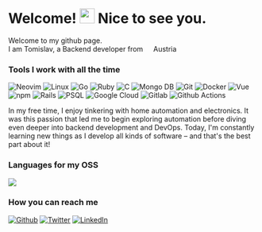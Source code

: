 <h1>Welcome! <img src="https://emojis.slackmojis.com/emojis/images/1643514239/2069/excited.gif?1643514239" width="30"/> Nice to see you.</h1> 
<p>Welcome to my github page.</br> I am Tomislav, a Backend developer from <img src="https://cdn-icons-png.flaticon.com/512/299/299945.png" width="13"/> Austria</p>

<h3>Tools I work with all the time</h3>
<p>
	<img alt="Neovim" src="https://img.shields.io/badge/NeoVim-%2357A143.svg?&style=flat-square&logo=neovim&logoColor=white" />
	<img alt="Linux" src="https://img.shields.io/badge/Linux-FCC624?style=flat-square&logo=linux&logoColor=black" />
	<img alt="Go" src="https://img.shields.io/badge/Go-00ADD8?style=flat-square&logo=go&logoColor=white" />
	<img alt="Ruby" src="https://img.shields.io/badge/Ruby-CC342D?style=flat-square&logo=ruby&logoColor=white" />
	<img alt="C" src="https://img.shields.io/badge/C-00599C?style=flat-square&logo=c&logoColor=white" />
	<img alt="Mongo DB" src="https://img.shields.io/badge/MongoDB-4EA94B?style=flat-square&logo=mongodb&logoColor=white" />
	<img alt="Git" src="https://img.shields.io/badge/GIT-E44C30?style=flat-square&logo=git&logoColor=white" />
	<img alt="Docker" src="https://img.shields.io/badge/docker-%230db7ed.svg?style=flat-square&logo=docker&logoColor=white" />
	<img alt="Vue" src="https://img.shields.io/badge/Vue.js-35495E?style=flat-square&logo=vue.js&logoColor=4FC08D" />
	<img alt="npm" src="https://img.shields.io/badge/npm-CB3837?style=flat-square&logo=npm&logoColor=white" />
	<img alt="Rails" src="https://img.shields.io/badge/Ruby_on_Rails-CC0000?style=flat-square&logo=ruby-on-rails&logoColor=white" />
	<img alt="PSQL" src="https://img.shields.io/badge/PostgreSQL-316192?style=flat-square&logo=postgresql&logoColor=white" />
	<img alt="Google Cloud" src="https://img.shields.io/badge/Google_Cloud-4285F4?style=flat-square&logo=google-cloud&logoColor=white" />
	<img alt="Gitlab" src="https://img.shields.io/badge/GitLab-330F63?style=flat-square&logo=gitlab&logoColor=white" />
	<img alt="Github Actions" src="https://img.shields.io/badge/GitHub_Actions-2088FF?style=flat-square&logo=github-actions&logoColor=white" />
</p>

<p>In my free time, I enjoy tinkering with home automation and electronics. It was this passion that led me to begin exploring automation before diving even deeper into backend development and DevOps. Today, I'm constantly learning new things as I develop all kinds of software – and that's the best part about it!</p>

<h3>Languages for my OSS</h3>
<p><img src="https://github-readme-stats.vercel.app/api/top-langs/?username=code-by-tomislav&layout=compact"/></p>

<h3>How you can reach me</h3>
<p><a href="https://github.com/code-by-tomislav" target="_blank"><img alt="Github" src="https://img.shields.io/badge/GitHub-%2312100E.svg?&style=for-the-badge&logo=Github&logoColor=white" /></a> <a href="https://twitter.com/tomislav_nikic" target="_blank"><img alt="Twitter" src="https://img.shields.io/badge/twitter-%231DA1F2.svg?&style=for-the-badge&logo=twitter&logoColor=white" /></a> <a href="https://www.linkedin.com/in/nikic-tomislav" target="_blank"><img alt="LinkedIn" src="https://img.shields.io/badge/linkedin-%230077B5.svg?&style=for-the-badge&logo=linkedin&logoColor=white" /></a></p>
